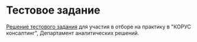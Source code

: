# Тестовое задание
[Решение тестового задания](test_case.ipynb) для участия в отборе на практику в "КОРУС консалтинг", Департамент аналитических решений.
